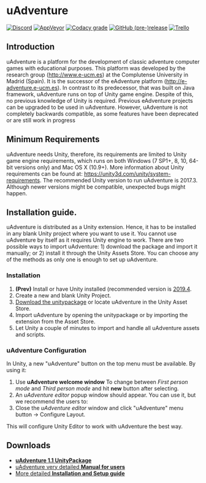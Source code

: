 # uAdventure

[![Discord](https://img.shields.io/discord/548156020904558622.svg)](https://discord.gg/D2ZWteP)
[![AppVeyor](https://img.shields.io/appveyor/ci/eucm/uadventure.svg)](https://ci.appveyor.com/project/eucm/uadventure)
[![Codacy grade](https://img.shields.io/codacy/grade/81867c40c8974050b94370f50e305bd7.svg)](https://app.codacy.com/project/e-UCM/uAdventure/dashboard)
[![GitHub (pre-)release](https://img.shields.io/github/release/e-ucm/uAdventure/all.svg)](https://github.com/e-ucm/uAdventure/releases)
[![Trello](https://img.shields.io/badge/dynamic/json.svg?label=progress&url=https%3A%2F%2Ftrello-badge-summary.herokuapp.com%2Fapi%2FsNaOQFQc%3Fshow%3DReady%2CWorking%2CDone&query=%24.message&colorB=blue)](https://trello.com/b/sNaOQFQc)

## Introduction

uAdventure is a platform for the development of classic adventure computer games with educational purposes. This platform was developed by the <e-UCM> research group (http://www.e-ucm.es) at the Complutense University in Madrid (Spain). It is the successor of the eAdventure platform (http://e-adventure.e-ucm.es). In contrast to its predecessor, that was built on Java framework, uAdventure runs on top of Unity game engine. Despite of this, no previous knowledge of Unity is required. Previous eAdventure projects can be upgraded to be used in uAdventure. However, uAdventure is not completely backwards compatible, as some features have been deprecated or are still work in progress
  
## Minimum Requirements
  
uAdventure needs Unity, therefore, its requirements are limited to Unity game engine requirements, which runs on both Windows (7 SP1+, 8, 10, 64-bit versions only) and Mac OS X (10.9+). More information about Unity requirements can be found at: https://unity3d.com/unity/system-requirements. The recommended Unity version to run uAdventure is 2017.3. Although newer versions might be compatible, unexpected bugs might happen.
  
## Installation guide.

uAdventure is distributed as a Unity extension. Hence, it has to be installed in any blank Unity
project where you want to use it. You cannot use uAdventure by itself as it requires Unity engine
to work. There are two possible ways to import uAdventure: 1) download the package and import it
manually; or 2) install it through the Unity Assets Store. You can choose any of the methods as only
one is enough to set up uAdventure.

### Installation

1. **(Prev)** Install or have Unity installed (recommended version is [2019.4](https://download.unity3d.com/download_unity/2d9804dddde7/UnityDownloadAssistant-2019.4.11f1.exe).
2. Create a new and blank Unity Project.
3. [Download the unitypackage](https://github.com/e-ucm/uAdventure/releases/download/1.0/uAdventure_Complete_v1.0.unitypackage) or locate uAdventure in the Unity Asset Store. 
4. Import uAdventure by opening the unitypackage or by importing the extension from the Asset Store.
5. Let Unity a couple of minutes to import and handle all uAdventure assets and scripts.

### uAdventure Configuration

In Unity, a new "uAdventure" button on the top menu must be available. By using it:
1. Use **uAdventure welcome window** To change between *First person mode* and *Third person mode* and hit **new** button after selecting.
2. An *uAdventure editor* popup window should appear. You can use it, but we recommend the users to:
3. Close the *uAdventure editor* window and click "uAdventure" menu button -> Configure Layout.

This will configure Unity Editor to work with uAdventure the best way.

## Downloads

* [**uAdventure 1.1 UnityPackage**](https://github.com/e-ucm/uAdventure/releases/download/1.1/uAdventure_Complete_v1.1.unitypackage)
* [uAdventure very detailed **Manual for users**](https://github.com/e-ucm/uAdventure/releases/download/1.1/ManualUadventure-v1.6.docx)
* [More detailed **Installation and Setup guide**](https://github.com/e-ucm/uAdventure/releases/download/1.0/Installation_Manual_v1.0.pdf)
